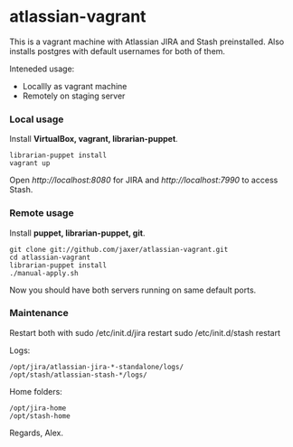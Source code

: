 atlassian-vagrant
=================

This is a vagrant machine with Atlassian JIRA and Stash preinstalled.
Also installs postgres with default usernames for both of them.

Inteneded usage:

- Locallly as vagrant machine
- Remotely on staging server


### Local usage

Install **VirtualBox, vagrant, librarian-puppet**.

    librarian-puppet install
    vagrant up

Open *http://localhost:8080* for JIRA and *http://localhost:7990* to access Stash.


### Remote usage

Install **puppet, librarian-puppet, git**.

    git clone git://github.com/jaxer/atlassian-vagrant.git
    cd atlassian-vagrant
    librarian-puppet install
    ./manual-apply.sh

Now you should have both servers running on same default ports.


### Maintenance

Restart both with
    sudo /etc/init.d/jira restart
    sudo /etc/init.d/stash restart

Logs:

    /opt/jira/atlassian-jira-*-standalone/logs/
    /opt/stash/atlassian-stash-*/logs/

Home folders:

    /opt/jira-home
    /opt/stash-home

Regards,
Alex.
